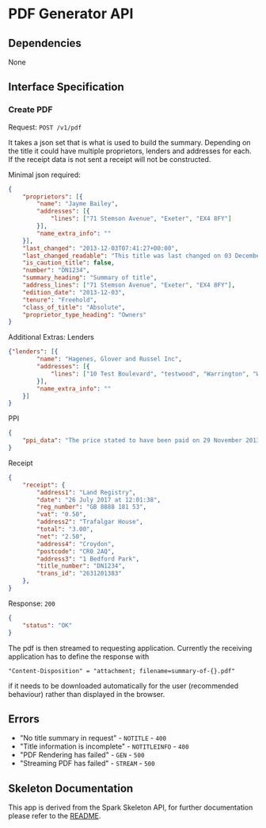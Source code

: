 # PDF Generator API

## Dependencies
None

## Interface Specification

### Create PDF
Request: `POST /v1/pdf`

It takes a json set that is what is used to build the summary.  Depending on the title it could have multiple proprietors, lenders and addresses for each.  If the receipt data is not sent a receipt will not be constructed.  

Minimal json required:
```json
{
	"proprietors": [{
		"name": "Jayme Bailey",
		"addresses": [{
			"lines": ["71 Stemson Avenue", "Exeter", "EX4 8FY"]
		}],
		"name_extra_info": ""
	}],
	"last_changed": "2013-12-03T07:41:27+00:00",
	"last_changed_readable": "This title was last changed on 03 December 2013 at 07:41:27",
	"is_caution_title": false,
	"number": "DN1234",
	"summary_heading": "Summary of title",
	"address_lines": ["71 Stemson Avenue", "Exeter", "EX4 8FY"],
	"edition_date": "2013-12-03",
	"tenure": "Freehold",
	"class_of_title": "Absolute",
	"proprietor_type_heading": "Owners"
}
```

Additional Extras:
Lenders
```json
{"lenders": [{
		"name": "Hagenes, Glover and Russel Inc",
		"addresses": [{
			"lines": ["10 Test Boulevard", "testwood", "Warrington", "WA3 7QH"]
		}],
		"name_extra_info": ""
	}]
}
```

PPI
```json
{
    "ppi_data": "The price stated to have been paid on 29 November 2013 was \u00a34,995"
}
```
Receipt
```json
{
    "receipt": {
		"address1": "Land Registry",
		"date": "26 July 2017 at 12:01:38",
		"reg_number": "GB 8888 181 53",
		"vat": "0.50",
		"address2": "Trafalgar House",
		"total": "3.00",
		"net": "2.50",
		"address4": "Croydon",
		"postcode": "CR0 2AQ",
		"address3": "1 Bedford Park",
		"title_number": "DN1234",
		"trans_id": "2631201383"
	},
}
```


Response: `200`
```json
{
    "status": "OK"
}
```
The pdf is then streamed to requesting application.  Currently the receiving application has to define the response with 
```
"Content-Disposition" = "attachment; filename=summary-of-{}.pdf"
```
if it needs to be downloaded automatically for the user (recommended behaviour) rather than displayed in the browser.


## Errors
- "No title summary in request" - `NOTITLE` - `400`
- "Title information is incomplete" - `NOTITLEINFO` - `400`
- "PDF Rendering has failed" - `GEN` - `500`
- "Streaming PDF has failed" - `STREAM` - `500`

## Skeleton Documentation

This app is derived from the Spark Skeleton API, for further documentation please refer to the [README](http://192.168.249.38/skeletons/spark-skeleton-api/blob/master/README.md).